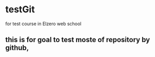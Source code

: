 # testGit
for test course in Elzero web school
## this is for goal to test moste of repository by github,
